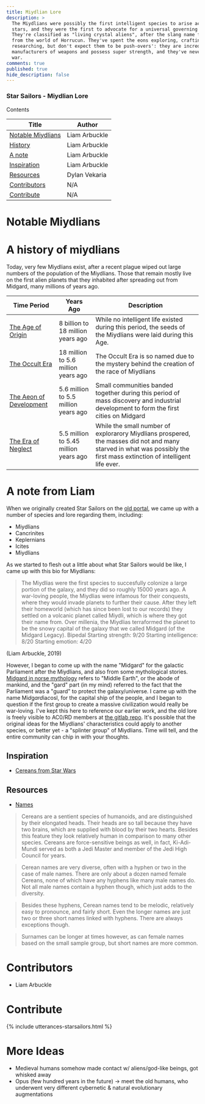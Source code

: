 ```yaml
---
title: Miydlian Lore
description: >
  The Miydlians were possibly the first intelligent species to arise across the
  stars, and they were the first to advocate for a universal governing body.
  They're classified as "living crystal aliens", after the slang name for beings
  from the world of Horrucun. They've spent the eons exploring, crafting and
  researching, but don't expect them to be push-overs': they are incredibly good
  manufacturers of weapons and possess super strength, and they've never lost a
  war.
comments: true
published: true
hide_description: false
---
```


### Star Sailors - Miydlian Lore

Contents

| Title | Author | 
|---|---|
| [Notable Miydlians](#notable-miydlians) | Liam Arbuckle |
| [History](#a-history-of-miydlians) | Liam Arbuckle |
| [A note](#a-note-from-liam) | Liam Arbuckle | 
| [Inspiration](#inspiration) | Liam Arbuckle |
| [Resources](#resources) | Dylan Vekaria | 
| [Contributors](#contributors) | N/A |
| [Contribute](#contribute) | N/A |

# Notable Miydlians

# A history of miydlians
Today, very few Miydlians exist, after a recent plague wiped out large numbers of the population of the Miydlians. Those that remain mostly live on the first alien planets that they inhabited after spreading out from Midgard, many millions of years ago. 

| Time Period | Years Ago | Description |
|---|---|---|
| [The Age of Origin](#the-age-of-origin) | 8 billion to 18 million years ago | While no intelligent life existed during this period, the seeds of the Miydlians were laid during this Age. |
| [The Occult Era](#the-occult-era) | 18 million to 5.6 million years ago | The Occult Era is so named due to the mystery behind the creation of the race of Miydlians |
| [The Aeon of Development](#the-aeon-of-development) | 5.6 million to 5.5 million years ago | Small communities banded together during this period of mass discovery and industrial development to form the first cities on Midgard |
| [The Era of Neglect](#the-era-of-neglect) | 5.5 million to 5.45 million years ago | While the small number of explorarory Miydlians prospered, the masses did not and many starved in what was possibly the first mass extinction of intelligent life ever. |

# A note from Liam
When we originally created Star Sailors on the [old portal](https://blog.acord.software/post/611947364722360320/ac0rd-digest-our-network-ambitions), we came up with a number of species and lore regarding them, including:

* Miydlians
* Cancrinites
* Keplernians
* Icites
* Miydlians

As we started to flesh out a little about what Star Sailors would be like, I came up with this bio for Miydlians:

> The Miydlias were the first species to succesfully colonize a large portion of the galaxy, and they did so roughly 15000 years ago. A war-loving people, the Miydlias were infamous for their conquests, where they would invade planets to further their cause.
After they left their homeworld (which has since been lost to our records) they settled on a volcanic planet called Miydli, which is where they got their name from. Over millenia, the Miydlias terraformed the planet to be the snowy capital of the galaxy that we called Midgard (of the Midgard Legacy).
Bipedal
Starting strength: 9/20
Starting intelligence: 8/20
Starting emotion: 4/20

(Liam Arbuckle, 2019)

However, I began to come up with the name "Midgard" for the galactic Parliament after the Miydlians, and also from some mythological stories. [Midgard in norse mythology](https://www.britannica.com/topic/Midgard) refers to "Middle Earth", or the abode of mankind, and the "gard" part (in my mind) referred to the fact that the Parliament was a "guard" to protect the galaxy/universe. I came up with the name Mi*d*g*ard*ia*c*osl, for the capital ship of the people, and I began to question if the first group to create a massive civilization would really be war-loving. I've kept this here to reference our earlier work, and the old lore is freely visible to AC0/RD members at [the gitlab repo](https://gitlab.com/acord-robotics/robodev/star-sailors/-/tree/starsailorsearthlings/star-sailors-earthlings). It's possible that the original ideas for the Miydlians' characteristics could apply to another species, or better yet - a "splinter group" of Miydlians. Time will tell, and the entire community can chip in with your thoughts.

<!--[poll]
* Original characteristics apply to new species
* Original characteristics apply to "splinter group"
* Shelve the original characteristics
[/poll]-->

## Inspiration
* [Cereans from Star Wars](https://starwars.fandom.com/wiki/Cerean)

## Resources
* [Names](http://fantasynamegenerators.com)

> Cereans are a sentient species of humanoids, and are distinguished by their elongated heads. Their heads are so tall because they have two brains, which are supplied with blood by their two hearts. Besides this feature they look relatively human in comparison to many other species.
Cereans are force-sensitive beings as well, in fact, Ki-Adi-Mundi served as both a Jedi Master and member of the Jedi High Council for years.

> Cerean names are very diverse, often with a hyphen or two in the case of male names. There are only about a dozen named female Cereans, none of which have any hyphens like many male names do. Not all male names contain a hyphen though, which just adds to the diversity.

> Besides these hyphens, Cerean names tend to be melodic, relatively easy to pronounce, and fairly short. Even the longer names are just two or three short names linked with hyphens. There are always exceptions though.

> Surnames can be longer at times however, as can female names based on the small sample group, but short names are more common.


# Contributors
* Liam Arbuckle

# Contribute
{% include utterances-starsailors.html %}

# More Ideas
* Medieval humans somehow made contact w/ aliens/god-like beings, got whisked away
* Opus (few hundred years in the future) -> meet the old humans, who underwent very different cybernetic & natural evolutionary augmentations


